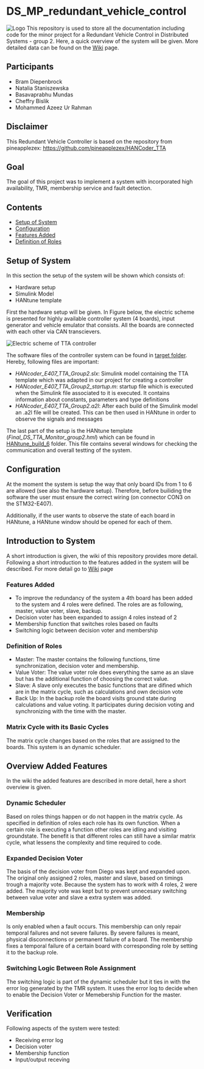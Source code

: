 # DS_MP_redundant_vehicle_control
![Logo](https://github.com/nis1902/DS_MP_redundant_vehicle_control/blob/master/Figures/Logo.png)
This repository is used to store all the documentation including code for the minor project for a Redundant Vehicle Control in Distributed Systems - group 2.
Here, a quick overview of the system will be given. More detailed data can be found on the [Wiki](https://github.com/nis1902/DS_MP_redundant_vehicle_control/wiki) page.

## Participants
- Bram Diepenbrock
- Natalia Staniszewska
- Basavaprabhu Mundas
- Cheffry Bislik
- Mohammed Azeez Ur Rahman

## Disclaimer
This Redundant Vehicle Controller is based on the repository from pineapplezex:
https://github.com/pineapplezex/HANCoder_TTA

## Goal
The goal of this project was to implement a system with incorporated high availability, TMR, membership service and fault detection.
## Contents
* [Setup of System](#Setup-of-System)
* [Configuration](#Configuration)
* [Features Added](#Features-Added)
* [Definition of Roles](#Definition-of-Roles)

## Setup of System
In this section the setup of the system will be shown which consists of:

<ul style=“list-style-type:square”>
<li>Hardware setup</li>
<li>Simulink Model</li>
<li>HANtune template</li>
</ul>

First the hardware setup will be given. In Figure below, the electric scheme is presented for highly available controller system (4 boards), input generator and vehicle emulator that consists. All the boards are connected with each other via CAN transcievers.

![Electric scheme of TTA controller](https://github.com/nis1902/DS_MP_redundant_vehicle_control/blob/master/Figures/boards.svg)

The software files of the controller system can be found in [target folder](https://github.com/nis1902/DS_MP_redundant_vehicle_control/tree/master/HANcoder-STM32-Target-v1.0/Target). Hereby, following files are important:
<ul style=“list-style-type:square”>
<li><i>HANcoder_E407_TTA_Group2.slx</i>: Simulink model containing the TTA template which was adapted in our project for creating a controller</li>
<li><i>HANcoder_E407_TTA_Group2_startup.m</i>: startup file which is executed when the Simulink file associated to it is executed. It
contains information about constants, parameters and type definitions </li>
<li><i>HANcoder_E407_TTA_Group2.a2l</i>: After each build of the Simulink model an .a2l file will be created. This can be then used in HANtune in order to observe the signals and messages</li>
</ul>

The last part of the setup is the HANtune template (<i>Final_DS_TTA_Monitor_group2.hml</i>) which can be found in [HANtune_build_6](https://github.com/nis1902/DS_MP_redundant_vehicle_control/tree/master/HANtune_build_6) folder. This file contains several windows for checking the communication and overall testting of the system.

## Configuration
At the moment the system is setup the way that only board IDs from 1 to 6 are allowed (see also the hardware setup). Therefore, before builiding the software the user must ensure the correct wiring (on connector CON3 on the STM32-E407). 

Additionally, if the user wants to observe the state of each board in HANtune, a HANtune window should be opened for each of them.

## Introduction to System
A short introduction is given, the wiki of this repository provides more detail.
Following a short introduction to the features added in the system will be described. For more detail go to [Wiki](https://github.com/nis1902/DS_MP_redundant_vehicle_control/wiki) page
### Features Added
- To improve the redundancy of the system a 4th board has been added to the system and 4 roles were defined. The roles are as following, master, value voter, slave, backup.
- Decision voter has been expanded to assign 4 roles instead of 2
- Membership function that switches roles based on faults
- Switching logic between decision voter and membership

### Definition of Roles
- Master: The master contains the following functions, time synchronization, decision voter and membership.
- Value Voter: The value voter role does everything the same as an slave but has the additional function of choosing the correct value.
- Slave: A slave only executes the basic functions that are difined which are in the matrix cycle, such as calculations and own decision vote
- Back Up: In the backup role the board visits ground state during calculations and value voting. It participates during decision voting and synchronizing with the time with the master.

### Matrix Cycle with its Basic Cycles
The matrix cycle changes based on the roles that are assigned to the boards. This system is an dynamic scheduler.

## Overview Added Features
In the wiki the added features are described in more detail, here a short overview is given.

### Dynamic Scheduler
Based on roles things happen or do not happen in the matrix cycle. As specified in definition of roles each role has its own function. When a certain role is executing a function other roles are idling and visiting groundstate. The benefit is that different roles can still have a similar matrix cycle, what lessens the complexity and time required to code.

### Expanded Decision Voter
The basis of the  decision voter from Diego was kept and expanded upon. The original only assigned 2 roles, master and slave, based on timings trough a majority vote. Because the system has to work with 4 roles, 2 were added. The majority vote was kept but to prevent unnecesary switching between value voter and slave a extra system was added.

### Membership
Is only enabled when a fault occurs. This membership can only repair temporal failures and not severe failures. By severe failures is meant, physical disconnections or permanent failure of a board. The membership fixes a temporal failure of a certain board with corresponding role by setting it to the backup role.

### Switching Logic Between Role Assignment
The switching logic is part of the dynamic scheduler but it ties in with the error log generated by the TMR system. It uses the error log to decide when to enable the Decision Voter or Memebership Function for the master.

## Verification
Following aspects of the system were tested: 
<ul style=“list-style-type:square”>
<li>Receiving error log</li>
<li>Decision voter</li>
<li>Membership function</li>
<li>Input/output receving</li>
</ul>
